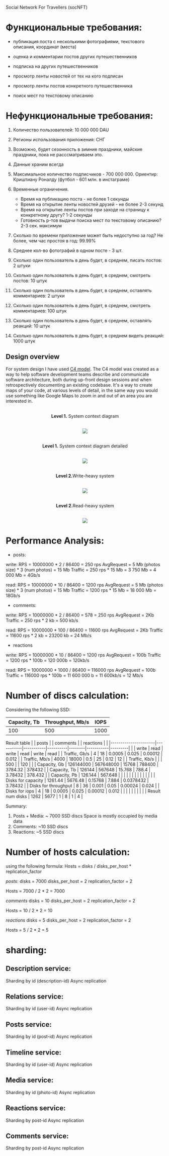Social Network For Travellers (socNFT)

# Функциональные требования:

- публикация поста с несколькими фотографиями, текстового описания, координат (места)
- оценка и комментарии постов других путешественников
- подписка на других путешественников

- просмотр ленты новостей от тех на кого подписан
- просмотр ленты постов конкретного путешественника

- поиск мест по текстовому описанию


# Нефункциональные требования:

1) Количество пользователей: 10 000 000 DAU
3) Регионы использования приложения: СНГ
4) Возможно, будет сезонность в зимние праздники, майские праздники, пока не расссматриваем это.
5) Данные храним всегда
6) Максимальное количество подписчиков - 700 000 000. Ориентир: Криштиану Роналду (футбол - 601 млн. в инстаграме)
7) Временные ограничения. 
	- Время на публикацию поста - не более 1 секунды
	- Время на открытие ленты новостей друзей - не более 2-3 секунд
	- Время на открытие ленты постов при заходе на страницу к конкретному другу? 1-2 секунды
	- Готовность р-тов выдачи поиска мест по текстовому описанию? 2-3 сек. максимум
8) Сколько по времени приложение может быть недоступно за год? Не более, чем час простоя в год: 99.99%
9) Среднее кол-во фотографий в одном посте - 3 шт.

10) Сколько один пользователь в день будет, в среднем, писать постов: 2 штуки
11) Сколько один пользователь в день будет, в среднем, смотреть постов: 10 штук
12) Сколько один пользователь в день будет, в среднем, оставлять комментариев: 2 штуки
13) Сколько один пользователь в день будет, в среднем, смотреть комментариев: 100 штук
14) Сколько один пользователь в день будет, в среднем, оставлять реакций: 10 штук
15) Сколько один пользователь в день будет, в среднем видеть реакций: 1000 штук

## Design overview

For system design I have used [C4 model](https://c4model.com/). The C4 model was created as a way to help software development teams describe and communicate software architecture, both during up-front design sessions and when retrospectively documenting an existing codebase. It's a way to create maps of your code, at various levels of detail, in the same way you would use something like Google Maps to zoom in and out of an area you are interested in.

<p align="center">
    </br><b>Level 1.</b> System context diagram</br></br>
</p>

<p align="center">
  <img src="architecture/l1_context.svg" />
</p>

<p align="center">
    </br><b>Level 1.</b> System context diagram detailed</br></br>
</p>

<p align="center">
  <img src="architecture/l1_detailed.svg" />
</p>


<p align="center">
    </br><b>Level 2.</b>Write-heavy system</br></br>
</p>

<p align="center">
  <img src="architecture/l2_write_heavy_system.svg" />
</p>


<p align="center">
    </br><b>Level 2.</b>Read-heavy system</br></br>
</p>

<p align="center">
  <img src="architecture/l2_read_heavy_system.svg" />
</p>

# Performance Analysis:

- posts:

write:
RPS = 10000000 * 2 / 86400 = 250 rps
AvgRequest = 5 Mb (photos size) * 3 (num photos) = 15 Mb
Traffic = 250 rps * 15 Mb = 3 750 Mb = 4 000 Mb = 4Gb/s

read:
RPS = 10000000 * 10 / 86400 = 1200 rps
AvgRequest = 5 Mb (photos size) * 3 (num photos) = 15 Mb
Traffic = 1200 rps * 15 Mb = 18 000 Mb = 18Gb/s

- comments:

write:
RPS = 10000000 * 2 / 86400 = 578 = 250 rps
AvgRequest = 2Kb
Traffic = 250 rps * 2 kb = 500 kb/s

read:
RPS = 10000000 * 100 / 86400 = 11600 rps
AvgRequest = 2Kb
Traffic = 11600 rps * 2 kb = 23200 kb = 24 Mb/s

- reactions

write:
RPS = 10000000 * 10 / 86400 = 1200 rps
AvgRequest = 100b
Traffic = 1200 rps * 100b = 120 000b = 120kb/s

read:
RPS = 10000000 * 1000 / 86400 = 116000 rps
AvgRequest = 100b
Traffic = 116000 rps * 100b = 11 600 000 b = 11 600kb/s = 12 Mb/s


# Number of discs calculation:

Considering the following SSD:

| Capacity, Tb | Throughput, Mb/s | IOPS |
|--------------|------------------|------|
| 100          | 500              | 1000 |


Result table
|                      | posts     |           | comments |        | reactions |         |
|----------------------|-----------|-----------|----------|--------|-----------|---------|
|                      | write     | read      | write    | read   | write     | read    |
| Traffic, Gb/s        | 4         | 18        | 0.0005   | 0.025  | 0.00012   | 0.012   |
| Traffic, Mb/s        | 4000      | 18000     | 0.5      | 25     | 0.12      | 12      |
| Traffic, Kb/s        |           |           | 500      |        | 120       |         |
| Capacity, Gb         | 126144000 | 567648000 | 15768    | 788400 | 3784.32   | 378432  |
| Capacity, Tb         | 126144    | 567648    | 15.768   | 788.4  | 3.78432   | 378.432 |
| Capacity, Pb         | 126.144   | 567.648   |          |        |           |         |
|                      |           |           |          |        |           |         |
| Disks for capacity   | 1261.44   | 5676.48   | 0.15768  | 7.884  | 0.0378432 | 3.78432 |
| Disks for throughput | 8         | 36        | 0.001    | 0.05   | 0.00024   | 0.024   |
| Disks for iops       | 4         | 18        | 0.0005   | 0.025  | 0.00012   | 0.012   |
|                      |           |           |          |        |           |         |
| Result num disks     | 1262      | 5677      | 1        | 8      | 1         | 4       |

Summary: 
1) Posts + Media: ~ 7000 SSD discs
Space is mostly occupied by media data
2) Comments: ~10 SSD discs
3) Reactions: ~5 SSD discs

# Number of hosts calculation:

using the following formula:
Hosts = disks / disks_per_host * replication_factor

*posts*:
disks = 7000
disks_per_host = 2
replication_factor = 2

Hosts = 7000 / 2 * 2 = 7000

*comments*
disks = 10
disks_per_host = 2
replication_factor = 2

Hosts = 10 / 2 * 2 = 10

*reactions*
disks = 5
disks_per_host = 2
replication_factor = 2

Hosts = 5 / 2 * 2 = 5


# sharding:

## Description service:

Sharding by id (description-id)
Async replication

## Relations service:

Sharding by id (user-id)
Async replication

## Posts service:

Sharding by id (post-id)
Async replication

## Timeline service:

Sharding by id (user-id)
Async replication

## Media service:

Sharding by id (photo-id)
Async replication

## Reactions service:

Sharding by post-id
Async replication

## Comments service:

Sharding by post-id
Async replication